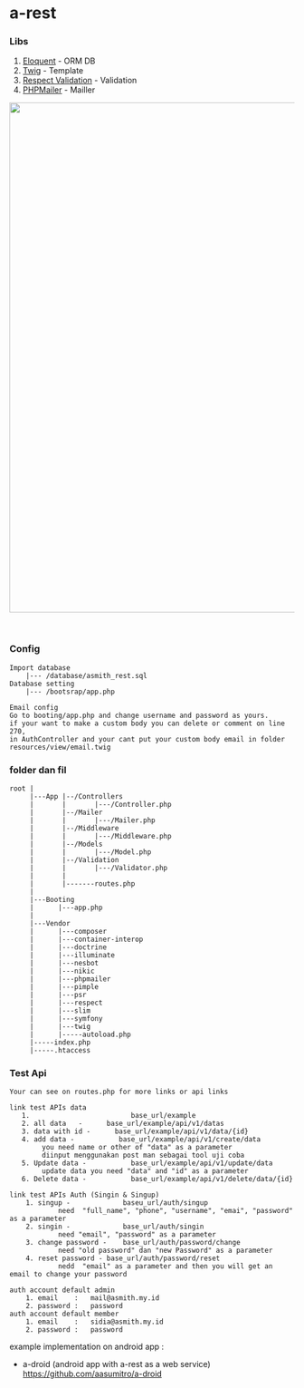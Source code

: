 # a-rest

### Libs

1. <a href="https://github.com/illuminate/database">Eloquent</a> - ORM DB
2. <a href="https://github.com/twigphp/Twig">Twig</a> - Template
3. <a href="https://github.com/Respect/Validation">Respect Validation</a> - Validation
4. <a href="https://github.com/PHPMailer/PHPMailer">PHPMailer</a> - Mailler

<p align="center">
  <img src="https://raw.githubusercontent.com/aasumitro/a-rest/master/resources/assets/images/test.png" width="900">
</p>
<br>

### Config
    Import database
        |--- /database/asmith_rest.sql
    Database setting
        |--- /bootsrap/app.php

    Email config
    Go to booting/app.php and change username and password as yours.
    if your want to make a custom body you can delete or comment on line 270,
    in AuthController and your cant put your custom body email in folder resources/view/email.twig

### folder dan fil
    root |
         |---App |--/Controllers
         |       |       |---/Controller.php
         |       |--/Mailer
         |       |       |---/Mailer.php
         |       |--/Middleware
         |       |       |---/Middleware.php
         |       |--/Models
         |       |       |---/Model.php
         |       |--/Validation
         |       |       |---/Validator.php
         |       |
         |       |-------routes.php
         |
         |---Booting
         |      |---app.php
         |
         |---Vendor
         |      |---composer
         |      |---container-interop
         |      |---doctrine
         |      |---illuminate
         |      |---nesbot
         |      |---nikic
         |      |---phpmailer
         |      |---pimple
         |      |---psr
         |      |---respect
         |      |---slim
         |      |---symfony
         |      |---twig
         |      |-----autoload.php
         |-----index.php
         |-----.htaccess


### Test Api

    Your can see on routes.php for more links or api links

    link test APIs data
       1.                         base_url/example
       2. all data   -      base_url/example/api/v1/datas
       3. data with id -      base_url/example/api/v1/data/{id}
       4. add data -           base_url/example/api/v1/create/data
            you need name or other of "data" as a parameter
            diinput menggunakan post man sebagai tool uji coba
       5. Update data -           base_url/example/api/v1/update/data
            update data you need "data" and "id" as a parameter
       6. Delete data -           base_url/example/api/v1/delete/data/{id}

    link test APIs Auth (Singin & Singup)
        1. singup -             baseu_url/auth/singup
                need  "full_name", "phone", "username", "emai", "password" as a parameter
        2. singin -             base_url/auth/singin
                need "email", "password" as a parameter
        3. change password -    base_url/auth/password/change
                need "old password" dan "new Password" as a parameter
        4. reset password - base_url/auth/password/reset
                nedd  "email" as a parameter and then you will get an email to change your password

    auth account default admin
        1. email    :   mail@asmith.my.id
        2. password :   password
    auth account default member
        1. email    :   sidia@asmith.my.id
        2. password :   password

example implementation on android app : 
- a-droid (android app with a-rest as a web service) https://github.com/aasumitro/a-droid
